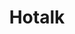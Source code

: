 ---
description: 香港的大学热门话题，对比下一国两制。
layout: post
results:
- artistId: 449479643
  version: '1.1.2'
  primaryGenreName: Social Networking
  formattedPrice: 免费
  artworkUrl60: http://is1.mzstatic.com/image/thumb/Purple20/v4/75/35/5c/75355ca3-9e52-70be-1110-77fa8c592bdb/source/60x60bb.jpg
  minimumOsVersion: '7.1'
  appletvScreenshotUrls: &a []
  sellerName: Aurora Limited
  supportedDevices:
  - iPhone4
  - iPad2Wifi
  - iPad23G
  - iPhone4S
  - iPadThirdGen
  - iPadThirdGen4G
  - iPhone5
  - iPodTouchFifthGen
  - iPadFourthGen
  - iPadFourthGen4G
  - iPadMini
  - iPadMini4G
  - iPhone5c
  - iPhone5s
  - iPhone6
  - iPhone6Plus
  - iPodTouchSixthGen
  genres:
  - 社交
  - 生活
  currentVersionReleaseDate: '2016-05-12T02:58:52Z'
  trackName: Hotalk
  isVppDeviceBasedLicensingEnabled: true
  description: 'In every campus, there are thousands of secrets, news, complaints
    and inside jokes every day, but you cannot reach them all in one platform.
    Hotalk lets all students to share all the above freely and safely to everyone
    in the campus, the more your friends joins the society, the more fun it
    will be. The resonance for an event within a campus is so high that your
    topic can be easily be responded. Let’s join in your campus and start
    hotalking!

    *Campus focused group

    *Anonymous sharing and commenting

    *Explore the Hotalks from other campus

    *Discover the hottest talkers in the campus

    *Join the topics and make new friends'
  price: 0
  trackId: 1087207202
  releaseDate: '2016-04-20T04:48:31Z'
  advisories:
  - 无限制网页访问
  screenshotUrls:
  - http://a2.mzstatic.com/us/r30/Purple49/v4/13/1a/dd/131add52-2e9f-21fb-0d92-458072c702ae/screen1136x1136.jpeg
  - http://a4.mzstatic.com/us/r30/Purple49/v4/e0/4e/97/e04e974c-b00b-4b3e-b84c-089930eb2119/screen1136x1136.jpeg
  - http://a4.mzstatic.com/us/r30/Purple49/v4/19/40/49/194049bf-b8fe-e51a-516b-9008725e21bd/screen1136x1136.jpeg
  artistViewUrl: https://itunes.apple.com/cn/developer/aurora-limited/id449479643?uo=4
  primaryGenreId: 6005
  kind: software
  fileSizeBytes: '30482277'
  bundleId: com.aurorainno.app.baconear
  trackContentRating: 17+
  releaseNotes: Minor bug fixed.
  trackCensoredName: Hotalk
  contentAdvisoryRating: 17+
  isGameCenterEnabled: false
  artistName: Aurora Limited
  languageCodesISO2A:
  - EN
  features: *a
  wrapperType: software
  artworkUrl512: http://is1.mzstatic.com/image/thumb/Purple20/v4/75/35/5c/75355ca3-9e52-70be-1110-77fa8c592bdb/source/512x512bb.jpg
  artworkUrl100: http://is1.mzstatic.com/image/thumb/Purple20/v4/75/35/5c/75355ca3-9e52-70be-1110-77fa8c592bdb/source/100x100bb.jpg
  trackViewUrl: https://geo.itunes.apple.com/cn/app/hotalk/id1087207202?mt=8&uo=4
  genreIds:
  - '6005'
  - '6012'
  currency: CNY
  ipadScreenshotUrls: *a
category: 社交
tags: tag1
resultCount: 1
title: Hotalk

---